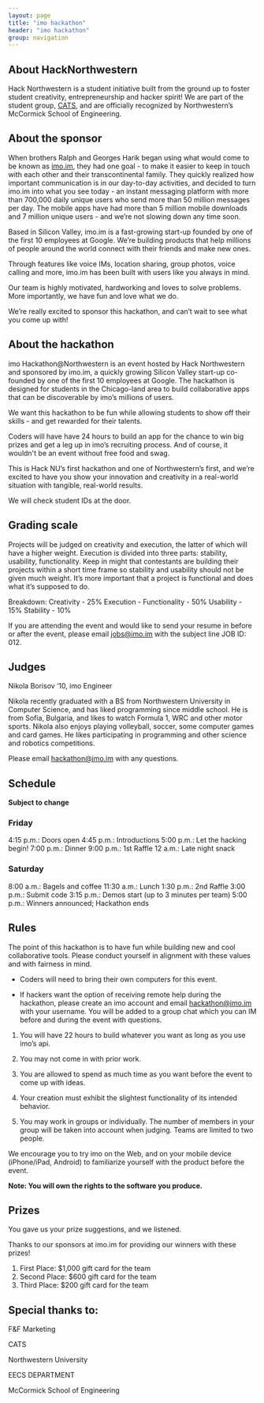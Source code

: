 ```yaml
---
layout: page
title: "imo hackathon"
header: "imo hackathon"
group: navigation
---
```


## About HackNorthwestern

Hack Northwestern is a student initiative built from the ground up to foster student creativity, entrepreneurship and hacker spirit! We are part of the student group, [CATS](http://nucats.org), and are officially recognized by Northwestern’s McCormick School of Engineering.


## About the sponsor

When brothers Ralph and Georges Harik began using what would come to be known as [imo.im](http://imo.im), they had one goal - to make it easier to keep in touch with each other and their transcontinental family. They quickly realized how important communication is in our day-to-day activities, and decided to turn imo.im into what you see today - an instant messaging platform with more than 700,000 daily unique users who send more than 50 million messages per day. The mobile apps have had more than 5 million mobile downloads and 7 million unique users - and we’re not slowing down any time soon.

Based in Silicon Valley, imo.im is a fast-growing start-up founded by one of the first 10 employees at Google. We’re building products that help millions of people around the world connect with their friends and make new ones.

Through features like voice IMs, location sharing, group photos, voice calling and more, imo.im has been built with users like you always in mind.

Our team is highly motivated, hardworking and loves to solve problems. More importantly, we have fun and love what we do. 

We’re really excited to sponsor this hackathon, and can’t wait to see what you come up with!


## About the hackathon

imo Hackathon@Northwestern is an event hosted by Hack Northwestern and sponsored by imo.im, a quickly growing Silicon Valley start-up co-founded by one of the first 10 employees at Google. The hackathon is designed for students in the Chicago-land area to build collaborative apps that can be discoverable by imo’s millions of users.

We want this hackathon to be fun while allowing students to show off their skills - and get rewarded for their talents.

Coders will have have 24 hours to build an app for the chance to win big prizes and get a leg up in imo’s recruiting process. And of course, it wouldn't be an event without free food and swag.

This is Hack NU’s first hackathon and one of Northwestern’s first, and we’re excited to have you show your innovation and creativity in a real-world situation with tangible, real-world results.


We will check student IDs at the door.


## Grading scale

Projects will be judged on creativity and execution, the latter of which will have a higher weight. Execution is divided into three parts: stability, usability, functionality. Keep in might that contestants are building their projects within a short time frame so stability and usability should not be given much weight. It’s more important that a project is functional and does what it’s supposed to do.


Breakdown:
Creativity - 25%
Execution -         Functionality - 50%
Usability - 15%
Stability - 10%


If you are attending the event and would like to send your resume in before or after the event, please email jobs@imo.im with the subject line JOB ID: 012.


## Judges

Nikola Borisov ‘10, imo Engineer

Nikola recently graduated with a BS from Northwestern University in Computer Science, and has liked programming since middle school. He is from Sofia, Bulgaria, and likes to watch Formula 1, WRC and other motor sports. Nikola also enjoys playing volleyball, soccer, some computer games and card games. He likes participating in programming and other science and robotics competitions.


Please email hackathon@imo.im with any questions.


## Schedule

**Subject to change**


### Friday

4:15 p.m.: Doors open
4:45 p.m.: Introductions
5:00 p.m.: Let the hacking begin!
7:00 p.m.: Dinner
9:00 p.m.: 1st Raffle
12 a.m.: Late night snack


### Saturday

8:00 a.m.: Bagels and coffee
11:30 a.m.: Lunch
1:30 p.m.: 2nd Raffle
3:00 p.m.: Submit code
3:15 p.m.: Demos start (up to 3 minutes per team)
5:00 p.m.: Winners announced; Hackathon ends


## Rules


The point of this hackathon is to have fun while building new and cool collaborative tools. Please conduct yourself in alignment with these values and with fairness in mind.

- Coders will need to bring their own computers for this event.


- If hackers want the option of receiving remote help during the hackathon, please create an imo account and email hackathon@imo.im with your username. You will be added to a group chat which you can IM before and during the event with questions.


1.  You will have 22 hours to build whatever you want as long as you use imo’s api.


2.  You may not come in with prior work.


3.  You are allowed to spend as much time as you want before the event to come up with ideas.


4.  Your creation must exhibit the slightest functionality of its intended behavior.


5.  You may work in groups or individually. The number of members in your group will be taken into account when judging. Teams are limited to two people.


We encourage you to try imo on the Web, and on your mobile device (iPhone/iPad, Android) to familiarize yourself with the product before the event.


**Note: You will own the rights to the software you produce.**


## Prizes


You gave us your prize suggestions, and we listened.

Thanks to our sponsors at imo.im for providing our winners with these prizes!

1. First Place: $1,000 gift card for the team
2. Second Place: $600 gift card for the team
3. Third Place: $200 gift card for the team

## Special thanks to:


F&F Marketing

CATS

Northwestern University

EECS DEPARTMENT

McCormick School of Engineering